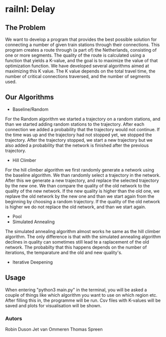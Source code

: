 # railnl: Delay

## The Problem
We want to develop a program that provides the best possible solution for connecting a number of given train stations through their connections. This program creates a route through (a part of) the Netherlands, consisting of one or more segments. The quality of the route is calculated using a function that yields a K-value, and the goal is to maximize the value of that optimization function. We have developed several algorithms aimed at maximizing this K value. The K value depends on the total travel time, the number of critical connections traversed, and the number of segments used.

## Our Algorithms
- Baseline/Random


For the Random algorithm we started a trajectory on a random stations, and than we started adding random stations to the trajectory. After each connection we added a probability that the trajectory would not continue. If the time was up and the trajectory had not stopped yet, we stopped the trajectory. After the trajectory stopped, we start a new trajectory but we also added a probability that the network is finished after the previous trajectory. 

- Hill Climber


For the hill climber algorithm we first randomly generate a network using the baseline algorithm. We than randomly select a trajectory in the network. After this we generate a new trajectory, and replace the selected trajectory by the new one. We than compare the quality of the old network to the quality of the new network. If the new quality is higher than the old one, we replave the old network by the new one and than we start again from the beginning by choosing a random trajectory. If the quality of the old network is higher we do not replace the old network, and than we start again. 

- Pool
- Simulated Annealing

The simulated annealing algorithm almost works he same as the hill climber algorithm. The only difference is that with the simulated annealing algorithm declines in quality can sometimes still lead te a raplacement of the old network. The probabilty that this happens depends on the number of iterations, the temparature and the old and new quality's. 

- Iterative Deepening

## Usage
When entering "python3 main.py" in the terminal, you will be asked a couple of things like which algorithm you want to use on which region etc. After filling this in, the programme will be run. Csv files with K-values will be saved and plots for visualisation will be shown.

### Autors
Robin Duson
Jet van Ommeren
Thomas Spreen